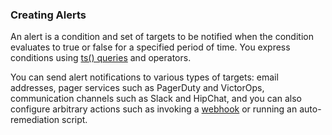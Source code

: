 ### Creating Alerts

An alert is a condition and set of targets to be notified when the condition evaluates to true or false for a specified
period of time. You express conditions using [ts() queries](https://docs.wavefront.com/query_language_getting_started.html) and
operators.

You can send alert notifications to various types of targets: email addresses, pager services such as
PagerDuty and VictorOps, communication channels such as Slack and HipChat, and
you can also configure arbitrary actions such as invoking a [webhook](https://docs.wavefront.com/webhooks_alert_notification.html) or
running an auto-remediation script.
